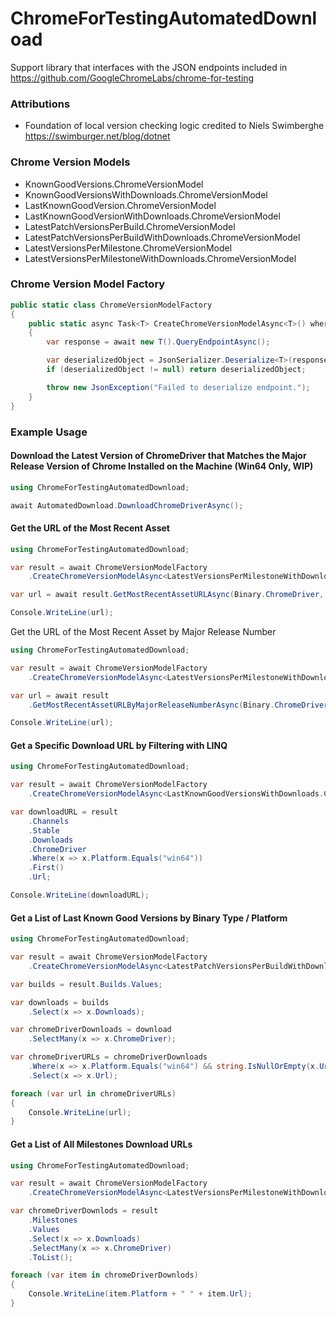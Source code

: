 # ChromeForTestingAutomatedDownload

Support library that interfaces with the JSON endpoints included in https://github.com/GoogleChromeLabs/chrome-for-testing

### Attributions

* Foundation of local version checking logic credited to Niels Swimberghe https://swimburger.net/blog/dotnet

### Chrome Version Models

* KnownGoodVersions.ChromeVersionModel
* KnownGoodVersionsWithDownloads.ChromeVersionModel
* LastKnownGoodVersion.ChromeVersionModel
* LastKnownGoodVersionWithDownloads.ChromeVersionModel
* LatestPatchVersionsPerBuild.ChromeVersionModel
* LatestPatchVersionsPerBuildWithDownloads.ChromeVersionModel
* LatestVersionsPerMilestone.ChromeVersionModel
* LatestVersionsPerMilestoneWithDownloads.ChromeVersionModel

### Chrome Version Model Factory

```csharp
public static class ChromeVersionModelFactory
{
    public static async Task<T> CreateChromeVersionModelAsync<T>() where T : IChromeVersionModel, new()
    {
        var response = await new T().QueryEndpointAsync();

        var deserializedObject = JsonSerializer.Deserialize<T>(response);
        if (deserializedObject != null) return deserializedObject;

        throw new JsonException("Failed to deserialize endpoint.");
    }
}
```

### Example Usage

#### Download the Latest Version of ChromeDriver that Matches the Major Release Version of Chrome Installed on the Machine (Win64 Only, WIP)
```csharp
using ChromeForTestingAutomatedDownload;

await AutomatedDownload.DownloadChromeDriverAsync();
```

#### Get the URL of the Most Recent Asset
```csharp
using ChromeForTestingAutomatedDownload;

var result = await ChromeVersionModelFactory
    .CreateChromeVersionModelAsync<LatestVersionsPerMilestoneWithDownload.ChromeVersionModel>();

var url = await result.GetMostRecentAssetURLAsync(Binary.ChromeDriver, Platform.MacX64);

Console.WriteLine(url);
```

Get the URL of the Most Recent Asset by Major Release Number
```csharp
using ChromeForTestingAutomatedDownload;

var result = await ChromeVersionModelFactory
    .CreateChromeVersionModelAsync<LatestVersionsPerMilestoneWithDownload.ChromeVersionModel>();

var url = await result
    .GetMostRecentAssetURLByMajorReleaseNumberAsync(Binary.ChromeDriver, Platform.Win64, 118);

Console.WriteLine(url);
```

#### Get a Specific Download URL by Filtering with LINQ
```csharp
using ChromeForTestingAutomatedDownload;

var result = await ChromeVersionModelFactory
    .CreateChromeVersionModelAsync<LastKnownGoodVersionsWithDownloads.ChromeVersionModel>();

var downloadURL = result
    .Channels
    .Stable
    .Downloads
    .ChromeDriver
    .Where(x => x.Platform.Equals("win64"))
    .First()
    .Url;

Console.WriteLine(downloadURL);
```

#### Get a List of Last Known Good Versions by Binary Type / Platform
```csharp
using ChromeForTestingAutomatedDownload;

var result = await ChromeVersionModelFactory
    .CreateChromeVersionModelAsync<LatestPatchVersionsPerBuildWithDownloads.ChromeVersionModel>();

var builds = result.Builds.Values;

var downloads = builds
    .Select(x => x.Downloads);

var chromeDriverDownloads = download
    .SelectMany(x => x.ChromeDriver);

var chromeDriverURLs = chromeDriverDownloads
    .Where(x => x.Platform.Equals("win64") && string.IsNullOrEmpty(x.Url) == false)
    .Select(x => x.Url);

foreach (var url in chromeDriverURLs)
{
    Console.WriteLine(url);
}
```

#### Get a List of All Milestones Download URLs
```csharp
using ChromeForTestingAutomatedDownload;

var result = await ChromeVersionModelFactory
    .CreateChromeVersionModelAsync<LatestVersionsPerMilestoneWithDownload.ChromeVersionModel>();

var chromeDriverDownlods = result
    .Milestones
    .Values
    .Select(x => x.Downloads)
    .SelectMany(x => x.ChromeDriver)
    .ToList();

foreach (var item in chromeDriverDownlods)
{
    Console.WriteLine(item.Platform + " " + item.Url);
}
```

